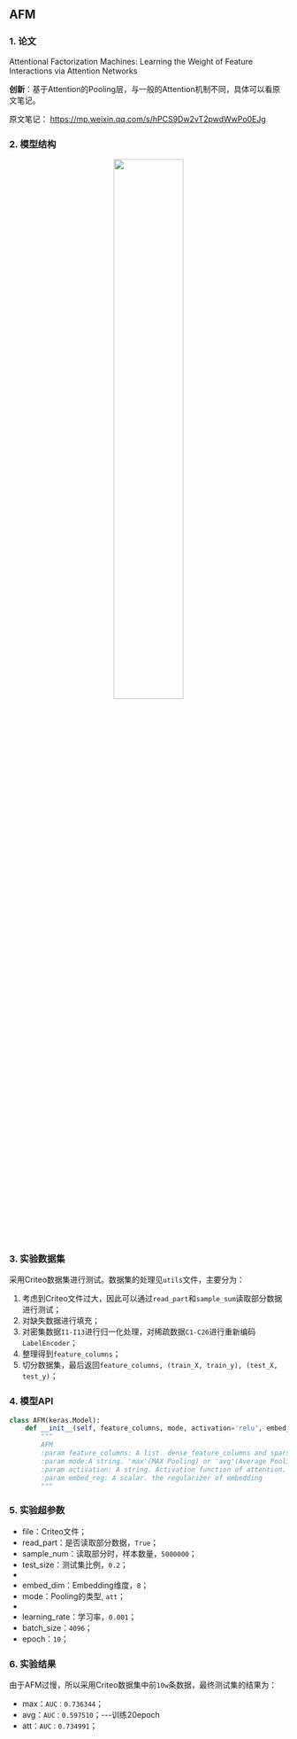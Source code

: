 ## AFM

### 1. 论文
Attentional Factorization Machines: Learning the Weight of Feature Interactions via Attention Networks

**创新**：基于Attention的Pooling层，与一般的Attention机制不同，具体可以看原文笔记。  

原文笔记：  https://mp.weixin.qq.com/s/hPCS9Dw2vT2pwdWwPo0EJg



### 2. 模型结构

<div align=center><img src="https://cdn.jsdelivr.net/gh/BlackSpaceGZY/cdn/img/tf_9.png" width="50%;" style="float:center"/></div>



### 3. 实验数据集

采用Criteo数据集进行测试。数据集的处理见`utils`文件，主要分为：
1. 考虑到Criteo文件过大，因此可以通过`read_part`和`sample_sum`读取部分数据进行测试；
3. 对缺失数据进行填充；
4. 对密集数据`I1-I13`进行归一化处理，对稀疏数据`C1-C26`进行重新编码`LabelEncoder`；
5. 整理得到`feature_columns`；
6. 切分数据集，最后返回`feature_columns, (train_X, train_y), (test_X, test_y)`；



### 4. 模型API

```python
class AFM(keras.Model):
    def __init__(self, feature_columns, mode, activation='relu', embed_reg=1e-4):
        """
        AFM 
        :param feature_columns: A list. dense_feature_columns and sparse_feature_columns
        :param mode:A string. 'max'(MAX Pooling) or 'avg'(Average Pooling) or 'att'(Attention)
        :param activation: A string. Activation function of attention.
        :param embed_reg: A scalar. the regularizer of embedding
        """
```



### 5. 实验超参数

- file：Criteo文件；
- read_part：是否读取部分数据，`True`；
- sample_num：读取部分时，样本数量，`5000000`；
- test_size：测试集比例，`0.2`；
- 
- embed_dim：Embedding维度，`8`；
- mode：Pooling的类型, `att`；
- 
- learning_rate：学习率，`0.001`；
- batch_size：`4096`；
- epoch：`10`；



### 6. 实验结果

由于AFM过慢，所以采用Criteo数据集中前`10w`条数据，最终测试集的结果为：
- max：`AUC：0.736344`；
- avg：`AUC：0.597510`；---训练20epoch
- att：`AUC：0.734991`；